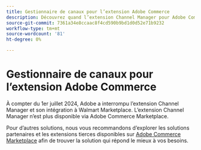 ```yaml
---
title: Gestionnaire de canaux pour l’extension Adobe Commerce
description: Découvrez quand l’extension Channel Manager pour Adobe Commerce a atteint la fin de vie.
source-git-commit: 7361a34e8ccaac8f4cd590b9bd1d0d52e71b9232
workflow-type: tm+mt
source-wordcount: '81'
ht-degree: 0%

---
```



# Gestionnaire de canaux pour l’extension Adobe Commerce

À compter du 1er juillet 2024, Adobe a interrompu l’extension Channel Manager et son intégration à Walmart Marketplace. L’extension Channel Manager n’est plus disponible via Adobe Commerce Marketplace.

Pour d’autres solutions, nous vous recommandons d’explorer les solutions partenaires et les extensions tierces disponibles sur [Adobe Commerce Marketplace](https://commercemarketplace.adobe.com/) afin de trouver la solution qui répond le mieux à vos besoins.
